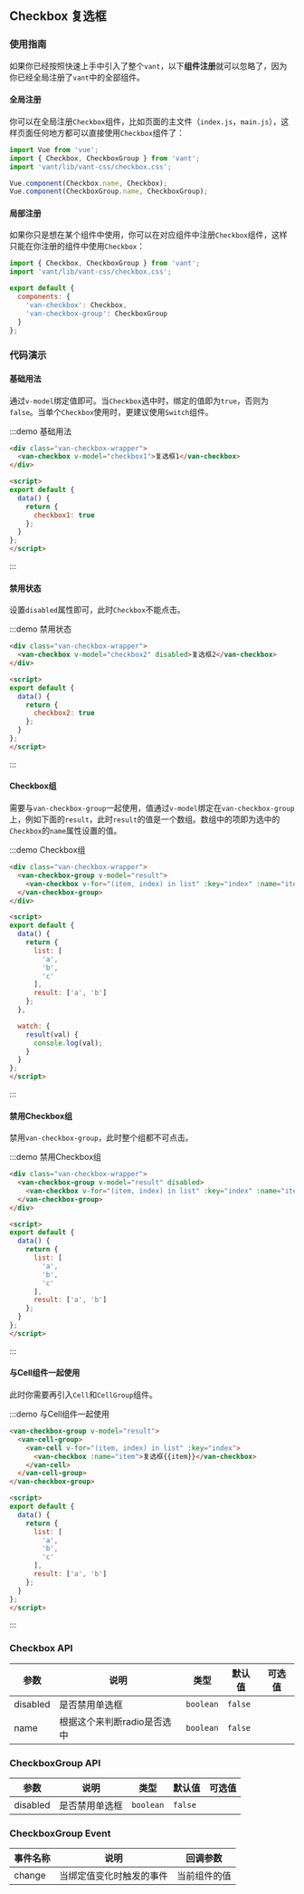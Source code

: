 <style>
.demo-checkbox {
  .van-checkbox-wrapper {
    padding: 0 20px;

    .van-checkbox {
      margin: 10px 0;
    }
  }
}
</style>

<script>
export default {
  data() {
    return {
      checkbox1: true,
      checkbox2: true,
      list: [
        'a',
        'b',
        'c'
      ],
      result: ['a', 'b']
    };
  },

  watch: {
    result(val) {
      console.log(val);
    }
  }
};
</script>

## Checkbox 复选框

### 使用指南

如果你已经按照快速上手中引入了整个`vant`，以下**组件注册**就可以忽略了，因为你已经全局注册了`vant`中的全部组件。

#### 全局注册

你可以在全局注册`Checkbox`组件，比如页面的主文件（`index.js`，`main.js`），这样页面任何地方都可以直接使用`Checkbox`组件了：

```js
import Vue from 'vue';
import { Checkbox, CheckboxGroup } from 'vant';
import 'vant/lib/vant-css/checkbox.css';

Vue.component(Checkbox.name, Checkbox);
Vue.component(CheckboxGroup.name, CheckboxGroup);
```

#### 局部注册

如果你只是想在某个组件中使用，你可以在对应组件中注册`Checkbox`组件，这样只能在你注册的组件中使用`Checkbox`：

```js
import { Checkbox, CheckboxGroup } from 'vant';
import 'vant/lib/vant-css/checkbox.css';

export default {
  components: {
    'van-checkbox': Checkbox,
    'van-checkbox-group': CheckboxGroup
  }
};
```

### 代码演示

#### 基础用法

通过`v-model`绑定值即可。当`Checkbox`选中时，绑定的值即为`true`，否则为`false`。当单个`Checkbox`使用时，更建议使用`Switch`组件。

:::demo 基础用法
```html
<div class="van-checkbox-wrapper">
  <van-checkbox v-model="checkbox1">复选框1</van-checkbox>
</div>

<script>
export default {
  data() {
    return {
      checkbox1: true
    };
  }
}; 
</script>
```
:::

#### 禁用状态

设置`disabled`属性即可，此时`Checkbox`不能点击。

:::demo 禁用状态
```html
<div class="van-checkbox-wrapper">
  <van-checkbox v-model="checkbox2" disabled>复选框2</van-checkbox>
</div>

<script>
export default {
  data() {
    return {
      checkbox2: true
    };
  }
}; 
</script>
```
:::

#### Checkbox组

需要与`van-checkbox-group`一起使用，值通过`v-model`绑定在`van-checkbox-group`上，例如下面的`result`，此时`result`的值是一个数组。数组中的项即为选中的`Checkbox`的`name`属性设置的值。

:::demo Checkbox组
```html
<div class="van-checkbox-wrapper">
  <van-checkbox-group v-model="result">
    <van-checkbox v-for="(item, index) in list" :key="index" :name="item">复选框{{item}}</van-checkbox>
  </van-checkbox-group>
</div>

<script>
export default {
  data() {
    return {
      list: [
        'a',
        'b',
        'c'
      ],
      result: ['a', 'b']
    };
  },

  watch: {
    result(val) {
      console.log(val);
    }
  }
};
</script>
```
:::

#### 禁用Checkbox组

禁用`van-checkbox-group`，此时整个组都不可点击。

:::demo 禁用Checkbox组
```html
<div class="van-checkbox-wrapper">
  <van-checkbox-group v-model="result" disabled>
    <van-checkbox v-for="(item, index) in list" :key="index" :name="item">复选框{{item}}</van-checkbox>
  </van-checkbox-group>
</div>

<script>
export default {
  data() {
    return {
      list: [
        'a',
        'b',
        'c'
      ],
      result: ['a', 'b']
    };
  }
};
</script>
```
:::

#### 与Cell组件一起使用

此时你需要再引入`Cell`和`CellGroup`组件。

:::demo 与Cell组件一起使用
```html
<van-checkbox-group v-model="result">
  <van-cell-group>
    <van-cell v-for="(item, index) in list" :key="index">
      <van-checkbox :name="item">复选框{{item}}</van-checkbox>
    </van-cell>
  </van-cell-group>
</van-checkbox-group>

<script>
export default {
  data() {
    return {
      list: [
        'a',
        'b',
        'c'
      ],
      result: ['a', 'b']
    };
  }
};
</script>
```
:::

### Checkbox API

| 参数       | 说明      | 类型       | 默认值       | 可选值       |
|-----------|-----------|-----------|-------------|-------------|
| disabled | 是否禁用单选框 | `boolean`  | `false` |   |
| name | 根据这个来判断radio是否选中 | `boolean`  | `false` |   |

### CheckboxGroup API

| 参数       | 说明      | 类型       | 默认值       | 可选值       |
|-----------|-----------|-----------|-------------|-------------|
| disabled | 是否禁用单选框 | `boolean`  | `false` |   |

### CheckboxGroup Event

| 事件名称       | 说明      | 回调参数 |
|-----------|-----------|-----------|
| change | 当绑定值变化时触发的事件 | 当前组件的值 |
